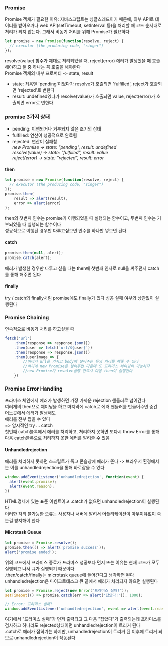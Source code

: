 ### Promise   
Promise 객체가 필요한 이유: 자바스크립트는 싱글스레드이기 때문에, 외부 API로 데이터를 받아오거나 web API(setTimeout, setInterval 등)을 처리할 때 코드 순서대로 처리가 되지 않는다. 그래서 비동기 처리를 위해 Promise가 필요하다    

```javascript
let promise = new Promise(function(resolve, reject) {
  // executor (the producing code, "singer")
});
```
resolve(value) 함수가 제대로 처리되었을 때, reject(error) 에러가 발생했을 때 호출해야하고 둘 중 하나는 꼭 호출을 해야한다    
Promise 객체의 내부 프로퍼티 -> state, result     
- state: 처음엔 'pending'이었다가 resolve가 호출되면 'fulfilled', reject가 호출되면 'rejected'로 변한다   
- result: undefined였다가 resolve(value)가 호출되면 value, reject(error)가 호출되면 error로 변한다    

### promise 3가지 상태   
- pending: 이행되거나 거부되지 않은 초기의 상태   
- fulfilled: 연산이 성공적으로 완료됨   
- rejected: 연산이 실패함   
_new Promise -> state: "pending", result: undefined_    
_resolve(value) -> state: "fulfilled", result: value_    
_reject(error) -> state: "rejected", result: error_    
 
#### then
```javascript
let promise = new Promise(function(resolve, reject) {
  // executor (the producing code, "singer")
});
promise.then(
    result => alert(result),
    error => alert(error)
);
```
then의 첫번째 인수는 promise가 이행되었을 때 실행되는 함수이고, 두번째 인수는 거부되었을 때 실행되는 함수이다  
성공적으로 이행된 경우만 다루고싶으면 인수를 하나만 넣으면 된다

#### catch
```javascript
promise.then(null, alert);
promise.catch(alert);
```
에러가 발생한 경우만 다루고 싶을 때는 then에 첫번째 인자로 null을 써주던지 catch를 통해 해주면 된다

#### finally
try / catch의 finally처럼 promise에도 finally가 있다
성공 실패 여부와 상관없이 실행된다

### Promise Chaining
연속적으로 비동기 처리를 하고싶을 때
```javascript
fetch('url')
    .then(response => response.json())
    .then(user => fetch(`url/${user}`))
    .then(response => response.json())
    .then(userImage => {
        //이미지 url을 가지고 body에 넣어주는 등의 처리를 해줄 수 있다
        //여기에 new Promise를 넣어주면 다음에 또 프라미스 체이닝이 가능하다 
        //new Promise가 resolve실행 완료시 다음 then이 실행된다
    })
```

### Promise Error Handling
프라미스 체인에서 에러가 발생하면 가장 가까운 rejection 핸들러로 넘어간다   
여러개의 then으로 체이닝을 하고 마지막에 catch로 에러 핸들러를 만들어주면 중간 어느곳에서 에러가 발생해도   
에러를 전부 잡을 수 있다   
=> 암시적인 try ... catch   
첫번째 catch블록에서 에러를 처리하고, 처리하지 못하면 또다시 throw Error를 통해 다음 catch블록으로 처리하지 못한 에러를 알려줄 수 있음   

#### Unhandledrejection
에러를 처리하지 못하면 스크립트가 죽고 콘솔창에 에러가 뜬다 -> 브라우저 환경에서는 이를 unhandledrejection을 통해 바로잡을 수 있다   
```javascript
window.addEventListener('unhandledrejction', function(event) {
  alert(event.promise);
  alert(event.reason);
})
```
HTML명세에 있는 표준 이벤트이고 .catch가 없으면 unhandledrejection이 실행된다   
이러한 처리 불가능한 오류는 사용자나 서버에 알려서 어플리케이션이 아무이유없이 죽는걸 방지해야 한다   

#### Microtask Queue
```javascript
let promise = Promise.resolve();
promise.then(() => alert('promise success'));
alert('promise ended');
```
위의 코드에서 프라미스 종료가 프라미스 성공보다 먼저 뜨는 이유는 현재 코드가 모두 실행되고 나서 큐가 실행되기 때문이다   
.then/catch/finally는 microtask queue에 들어간다고 생각하면 된다   
unhandledrejection은 마이크로태스크 큐 끝에서 에러가 처리되지 않으면 실행된다   

```javascript
let promise = Promise.reject(new Error("프라미스 실패!"));
setTimeout(() => promise.catch(err => alert('잡았다!')), 1000);

// Error: 프라미스 실패!
window.addEventListener('unhandledrejection', event => alert(event.reason));
```
여기에서 "프라미스 실패"가 먼저 출력되고 그 다음 "잡았다"가 출력되는데 프라미스를 검사하고 하나라도 rejected상태이면 unhandledrejection이 트리거 된다   
.catch로 에러가 잡히기는 하지만, unhandledrejection이 트리거 된 이후에 트리거 되므로 unhandledrejection이 작동된다   
